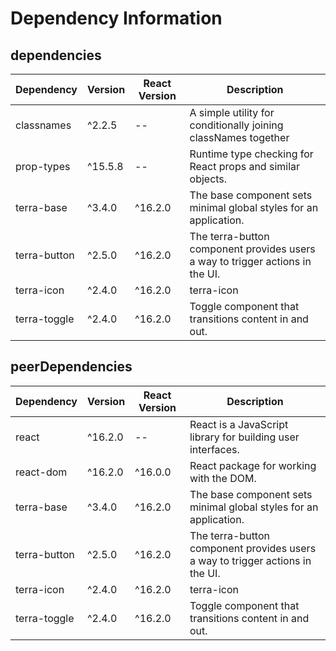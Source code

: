 # Dependency Information

## dependencies
| Dependency | Version | React Version | Description |
|-|-|-|-|
| classnames | ^2.2.5 | -- | A simple utility for conditionally joining classNames together |
| prop-types | ^15.5.8 | -- | Runtime type checking for React props and similar objects. |
| terra-base | ^3.4.0 | ^16.2.0 | The base component sets minimal global styles for an application. |
| terra-button | ^2.5.0 | ^16.2.0 | The terra-button component provides users a way to trigger actions in the UI. |
| terra-icon | ^2.4.0 | ^16.2.0 | terra-icon |
| terra-toggle | ^2.4.0 | ^16.2.0 | Toggle component that transitions content in and out. |

## peerDependencies
| Dependency | Version | React Version | Description |
|-|-|-|-|
| react | ^16.2.0 | -- | React is a JavaScript library for building user interfaces. |
| react-dom | ^16.2.0 | ^16.0.0 | React package for working with the DOM. |
| terra-base | ^3.4.0 | ^16.2.0 | The base component sets minimal global styles for an application. |
| terra-button | ^2.5.0 | ^16.2.0 | The terra-button component provides users a way to trigger actions in the UI. |
| terra-icon | ^2.4.0 | ^16.2.0 | terra-icon |
| terra-toggle | ^2.4.0 | ^16.2.0 | Toggle component that transitions content in and out. |
